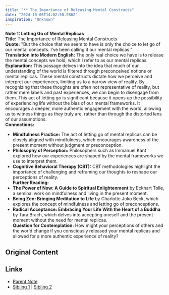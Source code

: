 ```yaml
---
title: "** The Importance of Releasing Mental Constructs"
date: "2024-10-06T14:02:58.986Z"
inspiration: "Unknown"
---
```


  
**Note 1: Letting Go of Mental Replicas**  
**Title:** The Importance of Releasing Mental Constructs  
**Quote:** "But the choice that we seem to have is only the choice to let go of our mental concepts. I’ve been calling it our mental replicas."  
**Translation into Modern English:** The only real choice we have is to release the mental concepts we hold, which I refer to as our mental replicas.  
**Explanation:** This passage delves into the idea that much of our understanding of the world is filtered through preconceived notions or mental replicas. These mental constructs dictate how we perceive and interpret our experiences, limiting us to a narrow view of reality. By recognizing that these thoughts are often not representative of reality, but rather mere labels and past experiences, we can begin to disengage from them. This act of letting go is significant because it opens up the possibility of experiencing life without the bias of our mental frameworks. It encourages a deeper, more authentic engagement with the world, allowing us to witness things as they truly are, rather than through the distorted lens of our assumptions.  
**Connections:**  
- **Mindfulness Practice:** The act of letting go of mental replicas can be closely aligned with mindfulness, which encourages awareness of the present moment without judgment or preconception.  
- **Philosophy of Perception:** Philosophers such as Immanuel Kant explored how our experiences are shaped by the mental frameworks we use to interpret them.  
- **Cognitive Behavioral Therapy (CBT):** CBT methodologies highlight the importance of challenging and reframing our thoughts to reshape our perceptions of reality.  
**Further Reading:**  
- **The Power of Now: A Guide to Spiritual Enlightenment** by Eckhart Tolle, a seminal work on mindfulness and living in the present moment.  
- **Being Zen: Bringing Meditation to Life** by Charlotte Joko Beck, which explores the concept of mindfulness and letting go of preconceptions.  
- **Radical Acceptance: Embracing Your Life With the Heart of a Buddha** by Tara Brach, which delves into accepting oneself and the present moment without the need for mental replicas.  
**Question for Contemplation:** How might your perceptions of others and the world change if you consciously released your mental replicas and allowed for a more authentic experience of reality?  


## Original Content



## Links

- [Parent Note](/parent-note.md)
- [Sibling 1](/zettel1.md) | [Sibling 2](/zettel2.md)
